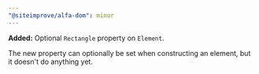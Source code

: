 ```yaml
---
"@siteimprove/alfa-dom": minor
---
```


**Added:** Optional `Rectangle` property on `Element`.

The new property can optionally be set when constructing an element, but it doesn't do anything yet.
